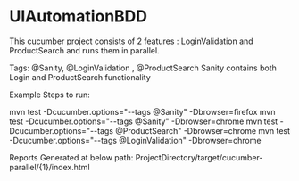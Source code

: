 # UIAutomationBDD
This cucumber project consists of 2 features : LoginValidation and ProductSearch
and runs them in parallel.

Tags: @Sanity, @LoginValidation , @ProductSearch
Sanity contains both Login and ProductSearch functionality

Example Steps to run:

mvn test -Dcucumber.options="--tags @Sanity" -Dbrowser=firefox
mvn test -Dcucumber.options="--tags @Sanity" -Dbrowser=chrome
mvn test -Dcucumber.options="--tags @ProductSearch" -Dbrowser=chrome
mvn test -Dcucumber.options="--tags @LoginValidation" -Dbrowser=chrome

Reports Generated at below path:
ProjectDirectory/target/cucumber-parallel/{1}/index.html
